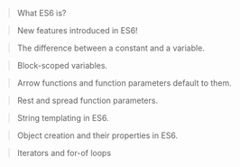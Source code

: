 

> What ES6 is?

> New features introduced in ES6!

> The difference between a constant and a variable.

> Block-scoped variables.

> Arrow functions and function parameters default to them.

> Rest and spread function parameters.

> String templating in ES6.

> Object creation and their properties in ES6.

> Iterators and for-of loops
